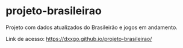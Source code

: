 # projeto-brasileirao
Projeto com dados atualizados do Brasileirão e jogos em andamento.

Link de acesso: <a href='https://dxxgo.github.io/projeto-brasileirao/' target='_blank'>https://dxxgo.github.io/projeto-brasileirao/</a>
